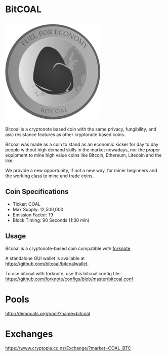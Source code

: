 # Bit**COAL**
![Bitcoal Logo](/bitcoal.png)
---
Bitcoal is a cryptonote based coin with the same privacy, fungibility, and asic resistance features as other cryptonote based coins.

Bitcoal was made as a coin to stand as an economic kicker for day to day people without high demand skills in the market nowadays, nor the proper equipment to mine high value coins like Bitcoin, Ethereum, Litecoin and the like.

We provide a new opportunity, if not a new way, for miner beginners and the working class to mine and trade coins.

## Coin Specifications
* Ticker: COAL
* Max Supply: 12,500,000
* Emission Factor: 19
* Block Timing: 90 Seconds (1:30 min)

## Usage
Bitcoal is a cryptonote-based coin compatible with [forknote](https://github.com/forknote/forknote).

A standalone GUI wallet is available at https://github.com/bitcoal/bitcoalwallet.

To use bitcoal with forknote, use this bitcoal config file:
https://github.com/forknote/configs/blob/master/bitcoal.conf

# Pools
http://democats.org/pool/?name=bitcoal

# Exchanges
https://www.cryptopia.co.nz/Exchange/?market=COAL_BTC
